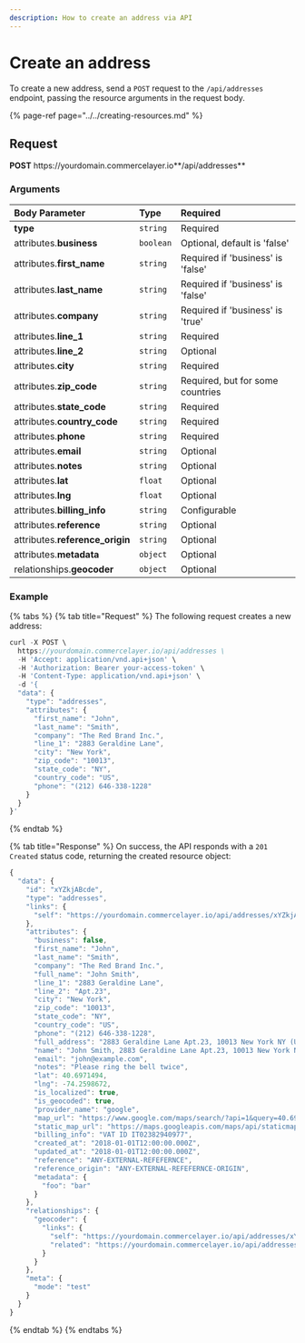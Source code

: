 ```yaml
---
description: How to create an address via API
---
```


# Create an address

To create a new address, send a `POST` request to the `/api/addresses` endpoint, passing the resource arguments in the request body.

{% page-ref page="../../creating-resources.md" %}

## Request

**POST** https://<i></i>yourdomain.commercelayer.io**/api/addresses**

### Arguments

| Body Parameter | Type | Required |
| :--- | :--- | :--- |
| **type** | `string` | Required |
| attributes.**business** | `boolean` | Optional, default is 'false' |
| attributes.**first_name** | `string` | Required if 'business' is 'false' |
| attributes.**last_name** | `string` | Required if 'business' is 'false' |
| attributes.**company** | `string` | Required if 'business' is 'true' |
| attributes.**line_1** | `string` | Required |
| attributes.**line_2** | `string` | Optional |
| attributes.**city** | `string` | Required |
| attributes.**zip_code** | `string` | Required, but for some countries |
| attributes.**state_code** | `string` | Required |
| attributes.**country_code** | `string` | Required |
| attributes.**phone** | `string` | Required |
| attributes.**email** | `string` | Optional |
| attributes.**notes** | `string` | Optional |
| attributes.**lat** | `float` | Optional |
| attributes.**lng** | `float` | Optional |
| attributes.**billing_info** | `string` | Configurable |
| attributes.**reference** | `string` | Optional |
| attributes.**reference_origin** | `string` | Optional |
| attributes.**metadata** | `object` | Optional |
| relationships.**geocoder** | `object` | Optional |

### Example

{% tabs %}
{% tab title="Request" %}
The following request creates a new address:

```javascript
curl -X POST \
  https://yourdomain.commercelayer.io/api/addresses \
  -H 'Accept: application/vnd.api+json' \
  -H 'Authorization: Bearer your-access-token' \
  -H 'Content-Type: application/vnd.api+json' \
  -d '{
  "data": {
    "type": "addresses",
    "attributes": {
      "first_name": "John",
      "last_name": "Smith",
      "company": "The Red Brand Inc.",
      "line_1": "2883 Geraldine Lane",
      "city": "New York",
      "zip_code": "10013",
      "state_code": "NY",
      "country_code": "US",
      "phone": "(212) 646-338-1228"
    }
  }
}'
```
{% endtab %}

{% tab title="Response" %}
On success, the API responds with a `201 Created` status code, returning the created resource object:

```javascript
{
  "data": {
    "id": "xYZkjABcde",
    "type": "addresses",
    "links": {
      "self": "https://yourdomain.commercelayer.io/api/addresses/xYZkjABcde"
    },
    "attributes": {
      "business": false,
      "first_name": "John",
      "last_name": "Smith",
      "company": "The Red Brand Inc.",
      "full_name": "John Smith",
      "line_1": "2883 Geraldine Lane",
      "line_2": "Apt.23",
      "city": "New York",
      "zip_code": "10013",
      "state_code": "NY",
      "country_code": "US",
      "phone": "(212) 646-338-1228",
      "full_address": "2883 Geraldine Lane Apt.23, 10013 New York NY (US) (212) 646-338-1228",
      "name": "John Smith, 2883 Geraldine Lane Apt.23, 10013 New York NY (US) (212) 646-338-1228",
      "email": "john@example.com",
      "notes": "Please ring the bell twice",
      "lat": 40.6971494,
      "lng": -74.2598672,
      "is_localized": true,
      "is_geocoded": true,
      "provider_name": "google",
      "map_url": "https://www.google.com/maps/search/?api=1&query=40.6971494,-74.2598672",
      "static_map_url": "https://maps.googleapis.com/maps/api/staticmap?center=40.6971494,-74.2598672&size=640x320&zoom=15",
      "billing_info": "VAT ID IT02382940977",
      "created_at": "2018-01-01T12:00:00.000Z",
      "updated_at": "2018-01-01T12:00:00.000Z",
      "reference": "ANY-EXTERNAL-REFEFERNCE",
      "reference_origin": "ANY-EXTERNAL-REFEFERNCE-ORIGIN",
      "metadata": {
        "foo": "bar"
      }
    },
    "relationships": {
      "geocoder": {
        "links": {
          "self": "https://yourdomain.commercelayer.io/api/addresses/xYZkjABcde/relationships/geocoder",
          "related": "https://yourdomain.commercelayer.io/api/addresses/xYZkjABcde/geocoder"
        }
      }
    },
    "meta": {
      "mode": "test"
    }
  }
}
```
{% endtab %}
{% endtabs %}

